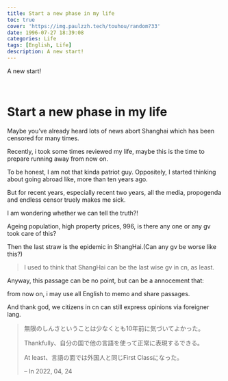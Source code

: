 ```yaml
---
title: Start a new phase in my life
toc: true
cover: 'https://img.paulzzh.tech/touhou/random?33'
date: 1996-07-27 18:39:08
categories: Life
tags: [English, Life]
description: A new start!
---
```


A new start!

<br/>

<!--more-->

# **Start a new phase in my life**

Maybe you’ve already heard lots of news abort Shanghai which has been censored for many times.

Recently, i took some times reviewed my life, maybe this is the time to prepare running away from now on.

To be honest, I am not that kinda patriot guy. Oppositely, I started thinking about going abroad like, more than ten years ago.

But for recent years, especially recent two years, all the media, propogenda and endless censor truely makes me sick.

I am wondering whether we can tell the truth?!

Ageing population, high property prices, 996, is there any one or any gv took care of this?

Then the last straw is the epidemic in ShangHai.(Can any gv be worse like this?)

>   I used to think that ShangHai can be the last wise gv in cn, as least.

Anyway, this passage can be no point, but can be a annocement that:

from now on, i may use all English to memo and share passages.

And thank god, we citizens in cn can still express opinions via foreigner lang.

>   無限のしんさということは少なくとも10年前に気づいてよかった。
>
>   Thankfully、自分の国で他の言語を使って正常に表現するできる。
>
>   At least、言語の面では外国人と同じFirst Classになった。
>
>   – In 2022, 04, 24

<br/>

